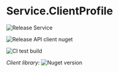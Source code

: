 # Service.ClientProfile

![Release Service](https://github.com/MyJetWallet/Service.ClientProfile/workflows/Release%20Service/badge.svg)

![Release API client nuget](https://github.com/MyJetWallet/Service.ClientProfile/workflows/Release%20API%20client%20nuget/badge.svg)

![CI test build](https://github.com/MyJetWallet/Service.ClientProfile/workflows/CI%20test%20build/badge.svg)

*Client library:* ![Nuget version](https://img.shields.io/nuget/v/MyJetWallet.Service.ClientProfile.Client?label=MyJetWallet.Service.ClientProfile.Client&style=social)

